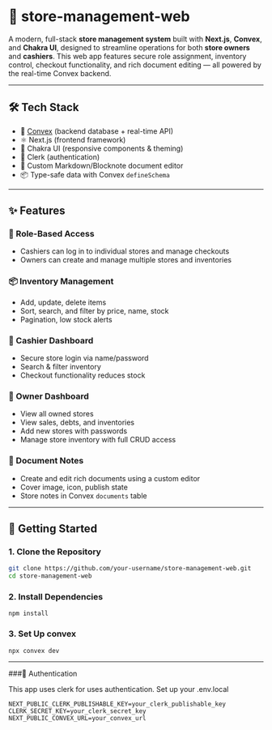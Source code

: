# 🏪 store-management-web

A modern, full-stack **store management system** built with **Next.js**, **Convex**, and **Chakra UI**, designed to streamline operations for both **store owners** and **cashiers**. This web app features secure role assignment, inventory control, checkout functionality, and rich document editing — all powered by the real-time Convex backend.

---


## 🛠 Tech Stack

- 🧠 [Convex](https://www.convex.dev) (backend database + real-time API)
- ⚛️ Next.js (frontend framework)
- 🌈 Chakra UI (responsive components & theming)
- 🔐 Clerk (authentication)
- 📝 Custom Markdown/Blocknote document editor
- 📦 Type-safe data with Convex `defineSchema`

---

## ✨ Features

### 🔐 Role-Based Access
- Cashiers can log in to individual stores and manage checkouts
- Owners can create and manage multiple stores and inventories

### 📦 Inventory Management
- Add, update, delete items
- Sort, search, and filter by price, name, stock
- Pagination, low stock alerts

### 🛒 Cashier Dashboard
- Secure store login via name/password
- Search & filter inventory
- Checkout functionality reduces stock

### 🧾 Owner Dashboard
- View all owned stores
- View sales, debts, and inventories
- Add new stores with passwords
- Manage store inventory with full CRUD access

### 📝 Document Notes
- Create and edit rich documents using a custom editor
- Cover image, icon, publish state
- Store notes in Convex `documents` table

---

## 🔧 Getting Started

### 1. Clone the Repository

```bash
git clone https://github.com/your-username/store-management-web.git
cd store-management-web
```

### 2. Install Dependencies
```
npm install
```

### 3. Set Up convex
```
npx convex dev
```


---

 ###🔐 Authentication

 This app uses clerk for uses authentication. Set up your .env.local
```
NEXT_PUBLIC_CLERK_PUBLISHABLE_KEY=your_clerk_publishable_key
CLERK_SECRET_KEY=your_clerk_secret_key
NEXT_PUBLIC_CONVEX_URL=your_convex_url
```
 


